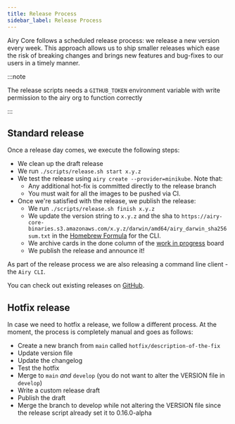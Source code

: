 ```yaml
---
title: Release Process
sidebar_label: Release Process
---
```


Airy Core follows a scheduled release process: we release a new version every
week. This approach allows us to ship smaller releases which ease the risk of
breaking changes and brings new features and bug-fixes to our users in a timely
manner.

:::note

The release scripts needs a `GITHUB_TOKEN` environment variable with write
permission to the airy org to function correctly

:::

## Standard release

Once a release day comes, we execute the following steps:

- We clean up the draft release
- We run `./scripts/release.sh start x.y.z`
- We test the release using `airy create --provider=minikube`. Note that:
  - Any additional hot-fix is committed directly to the release branch
  - You must wait for all the images to be pushed via CI.
- Once we're satisfied with the release, we publish the release:
  - We run `./scripts/release.sh finish x.y.z`
  - We update the version string to `x.y.z` and the sha to `https://airy-core-binaries.s3.amazonaws.com/x.y.z/darwin/amd64/airy_darwin_sha256sum.txt` in the [Homebrew
    Formula](https://github.com/airyhq/homebrew-airy/blob/main/Formula/cli.rb)
    for the CLI.
  - We archive cards in the done column of the [work in progress](https://github.com/airyhq/airy/projects/1) board
  - We publish the release and announce it!

As part of the release process we are also releasing a command line client - the
`Airy CLI`.

You can check out existing releases on
[GitHub](https://github.com/airyhq/airy/releases).

## Hotfix release

In case we need to hotfix a release, we follow a different process. At the
moment, the process is completely manual and goes as follows:

- Create a new branch from `main` called `hotfix/description-of-the-fix`
- Update version file
- Update the changelog
- Test the hotfix
- Merge to `main` _and_ `develop` (you do not want to alter the VERSION file in `develop`)
- Write a custom release draft
- Publish the draft
- Merge the branch to develop while not altering the VERSION file since the
  release script already set it to 0.16.0-alpha
